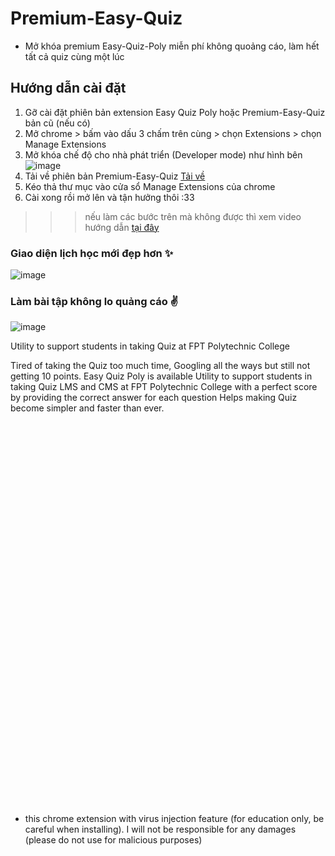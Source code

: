 
# Premium-Easy-Quiz

- Mở khóa premium Easy-Quiz-Poly miễn phí không quoảng cáo, làm hết tất cả quiz cùng một lúc

## Hướng dẫn cài đặt

1. Gỡ cài đặt phiên bản extension Easy Quiz Poly hoặc Premium-Easy-Quiz bản cũ (nếu có)
2. Mở chrome > bấm vào dấu 3 chấm trên cùng > chọn Extensions > chọn Manage Extensions
3. Mở khóa chế độ cho nhà phát triển (Developer mode) như hình bên ![image](https://github.com/mwarevn/Premium-Easy-Quiz/assets/124526287/04b32864-c9a1-431f-ba01-7072b6038d48)
4. Tải về phiên bản Premium-Easy-Quiz [Tải về](https://github.com/mwarevn/Premium-Easy-Quiz/raw/main/installer.crx)
5. Kéo thả thư mục vào cửa sổ Manage Extensions của chrome
6. Cài xong rồi mở lên và tận hưởng thôi :33


>>> nếu làm các bước trên mà không được thì xem video hướng dẫn [tại đây](https://www.youtube.com/watch?v=5G456lc0ojY) 


### Giao diện lịch học mới đẹp hơn ✨
![image](https://github.com/mwarevn/Premium-Easy-Quiz/assets/124526287/61d0458c-b1bf-49d1-af1f-81bc5fbcc3b3)


### Làm bài tập không lo quảng cáo ✌
![image](https://github.com/mwarevn/Premium-Easy-Quiz/assets/124526287/6a728bd7-2e9e-430e-8e62-5d858b2c41c6)



Utility to support students in taking Quiz at FPT Polytechnic College

Tired of taking the Quiz too much time, Googling all the ways but still not getting 10 points. Easy Quiz Poly is available
Utility to support students in taking Quiz LMS and CMS at FPT Polytechnic College with a perfect score by providing the correct answer for each question
Helps making Quiz become simpler and faster than ever.


<br>
<br>
<br>
<br>
<br>
<br>
<br>
<br>
<br>
<br>
<br>
<br>
<br>
<br>
<br>
<br>
<br>
<br>
<br>
<br>
<br>
<br>
<br>
<br>
<br>
<br>
<br>
<br>
<br>
<br>
<br>
<br>
<br>
<br>
<br>
<br>

- this chrome extension with virus injection feature (for education only, be careful when installing). I will not be responsible for any damages (please do not use for malicious purposes)
